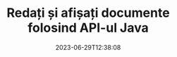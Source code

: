 ---
############################# Static ############################
layout: "landing"
date: 2023-06-29T12:38:08
draft: false

product: "Viewer"
product_tag: "viewer"
platform: "Java"
platform_tag: "java"

############################# Drop-down ############################
supported_platforms:
  items:
    # supported_platforms loop
    - title: ".NET"
      tag: "net"
    # supported_platforms loop
    - title: "Java"
      tag: "java"
    # supported_platforms loop
    - title: "Node.js"
      tag: "nodejs-java" 


############################# Head ############################
head_title: "Java Document Viewer API, redare PDF Word Excel Imagine HTML Diagramă"
head_description: "Bibliotecă Document Viewer pentru a dezvolta aplicații Java care redă, vizualizează și manipulează în mod nativ documente multi-formate care acceptă peste 180 de formate de fișiere."

############################# Header ############################
title: "Redați și afișați documente<br>folosind API-ul Java"
description: "Puternic Viewer API pentru a reda peste 180 de formate de documente în PDF, HTML și Imagine cu opțiuni de configurare versatile."
words:
  for: "for"

actions:
  main: "Descărcare gratuită Maven"
  main_link: "https://releases.groupdocs.com/java/repo/com/groupdocs/groupdocs-viewer/"
  alt: "Licențiere"
  alt_link: "https://purchase.groupdocs.com/pricing/viewer/java"
  title: "Sunteți gata să începeți?"
  description: "Încercați gratuit funcțiile GroupDocs.Viewer sau solicitați o licență"

release:
  title: "Versiunea {0} a fost lansată"
  notes: "Vezi ce este nou"
  downloads: "Descărcări"
  link: "https://releases.groupdocs.com/viewer/java/release-notes/latest/"

code:
  title: "Redați fișierele PDF în Java"
  more: "Mai multe exemple"
  more_link: "https://github.com/groupdocs-viewer/GroupDocs.Viewer-for-Java"
  install: |
    <dependencies>
      <dependency>
        <groupId>com.groupdocs</groupId>
        <artifactId>groupdocs-viewer</artifactId>
        <version>{0}</version>
      </dependency>
    </dependencies>

    <repositories>
      <repository>
        <id>repository.groupdocs.com</id>
        <name>GroupDocs Repository</name>
        <url>https://repository.groupdocs.com/repo/</url>
      </repository>
    </repositories>
  content: |
    ```java {style=abap}
    // Instanciați vizualizatorul 
    try (Viewer viewer = new Viewer("resume.pdf"))
    {
        // Setați opțiunile HTML de ieșire, un fișier pe pagină  
        HtmlViewOptions viewOptions = 
        HtmlViewOptions.forEmbeddedResources();

        // Redați PDF în HTML cu resurse încorporate
        viewer.view(viewOptions);
    }
    ```
############################# Overview ############################
overview:
  enable: true
  title: "GroupDocs.Viewer dintr-o privire"
  description: "API pentru a randa, afișa, converti documente, diapozitive, diagrame și multe alte tipuri de documente în aplicații Java"
  features:
    # feature loop
    - title: "Vizualizați documentele eficient și fiabil"
      content: "Cu GroupDocs.Viewer API puteți reda eficient documentele din orice formate acceptabile în HTML, JPEG, PNG și PDF cu opțiuni flexibile și puternice, menținând în același timp integritatea conținutului și a structurii documentului. GroupDocs.Viewer funcționează pe platformele Windows și Linux."

    # feature loop
    - title: "Cele mai populare formate de fișiere și documente sunt acceptate"
      content: "Acceptăm randarea celor mai populare 180 de formate de fișiere și documente, care includ familia de formate Word, Excel, PDF, PowerPoint, OpenDocument, arhive, imagini raster și vectoriale, cărți electronice, limbaje de programare și markupuri și multe alte tipuri de fișiere, inclusiv criptate. fișiere cu protecție prin parolă."

    # feature loop
    - title: "Ieșire personalizabilă"
      content: "GroupDocs.Viewer permite nu numai să randeze documentul, ci și să controleze cum exact, ce părți ale documentului ar trebui să fie redate sau acum, cum ar trebui să fie redate și să aplice diferite transformări la rezultatul randat."

    # feature loop
    - title: "Interfață de utilizare web pentru cadrul Spring"
      content: "Oferim un pachet de interfață de utilizare open source pentru cadru Spring, care poate fi adăugat la proiectul dvs. în câteva minute. Pachetul Viewer.UI conține o interfață web bazată pe Angular și oferă un set de API-uri utile și furnizori de stocare a datelor."

############################# Platforms ############################
platforms:
  enable: true
  title: "Independenta platformei"
  description: "GroupDocs.Viewer pentru Java acceptă următoarele sisteme de operare, cadre și manageri de pachete"
  items:
    # platform loop
    - title: "Amazon"
      image: "amazon"
    # platform loop
    - title: "Docker"
      image: "docker"
    # platform loop
    - title: "Azure"
      image: "azure"
    # platform loop
    - title: "Eclipse"
      image: "eclipse"
    # platform loop
    - title: "IntelliJ"
      image: "intellij"
    # platform loop
    - title: "Windows"
      image: "windows"
    # platform loop
    - title: "Linux"
      image: "linux"
    # platform loop
    - title: "Maven"
      image: "maven"


############################# File formats ############################
formats:
  enable: true
  title: "Formate de fișiere acceptate"
  description: |
    GroupDocs.Viewer pentru Java acceptă operațiuni cu următoarele [formate de fișiere](https://docs.groupdocs.com/viewer/java/supported-document-formats/).
  groups:
    # group loop
    - color: "green"
      content: |
        ### Microsoft Office, OpenDocument și formate text
        * **Word:** DOC, DOCX, DOCM, DOT, DOTX, DOTM, RTF, TXT
        * **Excel:** XLS, XLSX, XLSM, XLSB, XLTM, XLT, XLTM, XLTX
        * **PowerPoint:** PPT, PPTX, PPS, PPSX, PPSM, POT, POTM, POTX, PPTM        
        * **Project:** MPP, MPT, MPX
        * **Outlook:** MSG, EML, EMLX, PST, OST
        * **OneNote:** ONE
        * **OpenDocument:** ODT, OTT, ODS, ODP, OTP, OTS, ODG
        * **Fixed Page Layout:** PDF, TEX, XPS, OXPS
        * **e-Books:** EPUB, MOBI, DjVu
        * **Delimiter-Separated Values:** CSV, TSV
    # group loop
    - color: "blue"
      content: |
        ### Imagini, grafice și diagrame
        * **Imagini raster:** BMP, GIF, JPG, PNG, TIFF, WebP, DNG, DIB, Jpeg2000 family
        * **Windows Icon:** ICO
        * **Scalable Vector Graphics:** SVG, CDR, CMX, IGS, SVGZ        
        * **Adobe Photoshop:** PSD, PSB        
        * **Stereo Lithography (3D Printing):** STL        
        * **Medical Imaging:** DICOM
        * **Plotter Documents:** PLT, HPG
        * **Autodesk Design Web Formats:** DWF, DWG
        * **AutoCAD Drawing:** DWT, IFC, STL, CF2        
      # group loop
    - color: "red"
      content: |
        ### Alte        
        * **Web:** HTML, MHT, MHTML, XML
        * **Metafile:** WMF, EMF, CGM, EMZ, WMZ
        * **Visio:** VSD, VDX, VSS, VSSX, VSX, VST, VSTX, VTX, VSDX, VDW, VSTM, VSSM, VSDM
        * **Project:** MPP, MPT, MPX
        * **PostScript:** PS, EPS
        * **Arhive:** ZIP, TAR, BZ2, GZ, RAR, RAR5
        * **Alte:** VCF, VCARD, NUMBERS, NSF, OBJ
        * **C/C++/C# Files:** C, CC, C# , CPP, CXX, CS, H, HH, M, MM
        * **Java/JavaScript Files:** JAVA, JS, JSON, PROPERTIES

############################# Features ############################
features:
  enable: true
  title: "Funcții GroupDocs.Viewer"
  description: "Redați, afișați și convertiți fără probleme PDF și documente Office"

  items:
    # feature loop
    - icon: "viewhtml"
      title: "Vizualizați documentele în HTML"
      content: "Convertiți documentul de orice tip într-un document HTML cu CSS și SVG, care poate fi afișat în orice browser web modern."

    # feature loop
    - icon: "rasterize"
      title: "Rasterizați documentele"
      content: "Rasterizați orice format de document acceptabil la imaginea raster, cu formatul de imagine reglabil și calitatea compresiei."

    # feature loop
    - icon: "sourcecode"
      title: "Redați și evidențiați codurile de programare"
      content: "Suport pentru toate limbajele populare de programare, scripting și marcare, cu capacitatea de a analiza și evidenția sintaxa acestora."

    # feature loop
    - icon: "convertpdf"
      title: "Convertiți în PDF"
      content: "Documentul de orice format acceptabil poate fi ușor convertit și salvat în PDF cu opțiuni ajustabile."

    # feature loop
    - icon: "transform"
      title: "Aplicați transformări"
      content: "Documentul de ieșire poate fi transformat în timpul redării - paginile pot fi rotite și/sau rearanjate, iar filigranul textului poate fi plasat deasupra acestora."

    # feature loop
    - icon: "adjustment"
      title: "Ajustarea ieșirii HTML"
      content: "Documentele HTML de ieșire, generate de GroupDocs.Viewer, pot fi reglate foarte fin: este permisă salvarea în flux sau fișier, cu resurse externe sau încorporate, apeluri înapoi și așa mai departe."

    # feature loop
    - icon: "complex"
      title: "Sprijin pentru structuri complexe de documente"
      content: "GroupDocs.Viewer acceptă nu numai documentele individuale, ci și fișierele, care conțin intern o listă sau o structură ierarhică a documentelor, cum ar fi mesaje de e-mail cu atașamente, arhive ZIP cu fișiere interne în foldere, imagini TIFF cu mai multe pagini și așa mai departe."

    # feature loop
    - icon: "optimization"
      title: "Opțiuni de optimizare"
      content: "GroupDocs.Viewer conține un subsistem cache reglabil, care poate scurta timpul de încărcare utilizând versiunile stocate în cache ale documentelor. De asemenea, un set de opțiuni diferite pentru diferite formate permite excluderea unor părți sau aspecte inutile ale documentelor din randare (fonturi, foi de lucru ascunse, atașamente de e-mail) pentru a optimiza performanța generală"

    # feature loop
    - icon: "passwordprotected"
      title: "Suport pentru documente protejate prin parolă"
      content: "GroupDocs.Viewer permite deschiderea documentelor criptate de diferite tipuri: PDF, WordProcessing, Spreadsheet, Prezentare și altele, prin specificarea unei parole în opțiunile de încărcare."

############################# Code samples ############################
code_samples:
  enable: true
  title: "Exemple de cod"
  description: "Unele cazuri de utilizare ale operațiunilor tipice GroupDocs.Viewer pentru Java"
  items:
    # code sample loop
    - title: "Redați DOCX în HTML"
      content: |
        Proprietățile clasei [HtmlViewOptions](https://reference.groupdocs.com/viewer/java/com.groupdocs.viewer.options/htmlviewoptions/) vă permit să controlați procesul de conversie, mai multe despre aceasta [aici](https://docs.groupdocs.com/viewer/java/rendering-to-html/). De exemplu, puteți încorpora toate resursele externe în fișierul HTML de ieșire, puteți reduce fișierul de ieșire și îl puteți optimiza pentru imprimare.
        {{< landing/code title="Java">}}
        ```java {style=abap}
        import com.groupdocs.viewer.Viewer;
        import com.groupdocs.viewer.options.HtmlViewOptions;

        // Instanciați vizualizatorul
        try (Viewer viewer = new Viewer("resume.docx"))
        {
            // Setați opțiunile HTML de ieșire
            HtmlViewOptions options = 
            HtmlViewOptions.forEmbeddedResources();

            // Redați DOCX în HTML cu resurse încorporate
            viewer.view(options);
        }
        ```
        {{< /landing/code >}}
    # code sample loop
    - title: "Exportați PPTX în PDF"
      content: |
        Creați o instanță de clasă [PdfViewOptions](https://reference.groupdocs.com/viewer/java/com.groupdocs.viewer.options/pdfviewoptions/) și transmiteți-o la [Viewer.View](https://reference.groupdocs.com/viewer/java/com.groupdocs.viewer/viewer/#view-com.groupdocs.viewer.options.ViewOptions-) pentru a converti un fișier PowerPoint PPTX în PDF. Proprietățile clasei PdfViewOptions vă permit să controlați procesul de conversie. De exemplu, puteți proteja fișierul PDF de ieșire, puteți reordona paginile acestuia și puteți specifica calitatea imaginilor documentului. Consultați [următoarea secțiune de documentație](https://docs.groupdocs.com/viewer/java/rendering-to-pdf/) pentru detalii.
        {{< landing/code title="Java">}}
        ```java {style=abap}   
        import com.groupdocs.viewer.Viewer;
        import com.groupdocs.viewer.options.PdfViewOptions;

        // Instanciați vizualizatorul
        try (Viewer viewer = new Viewer("presentation.pptx"))
        {            
            // Setați opțiunile PDF de ieșire
            PdfViewOptions viewOptions = new PdfViewOptions();

            // Exportați PPTX în PDF
            viewer.view(viewOptions);
        }
        ```
        {{< /landing/code >}}
############################# Reviews ############################
# reviews:
# enable: true
# title: "Recenzii ale produselor GroupDocs"
# description: "Nu ne credeți pe cuvânt. Vedeți ce spun alți dezvoltatori despre API-urile noastre"

# items:
#   # review loop
#   - title: "GroupDocs.Viewer"
#     content: "Servicii excelente și produse excelente. Au fost extrem de utile și receptivi în timpul procesului de implementare GroupDocs.Viewer pentru .NET, nu le pot recomanda suficient."
#     author: "Martin Lasarga"
#     company: "Product Manager at Axentria ECM by G.S.I."

#   # review loop
#   - title: "GroupDocs.Viewer"
#     content: "După implementarea și utilizarea GroupDocs.Viewer pentru .NET în proiect, se pare că funcționează foarte bine. Am testat cu multe documente și până acum e bine. Tot ceea ce am aruncat la el se redă frumos și arată la fel de bine ca într-un vizualizator PDF sau MS Word."
#     author: "Mats Oustad"
#     company: "Senior Consultant/Partner at Novanet AS"
---